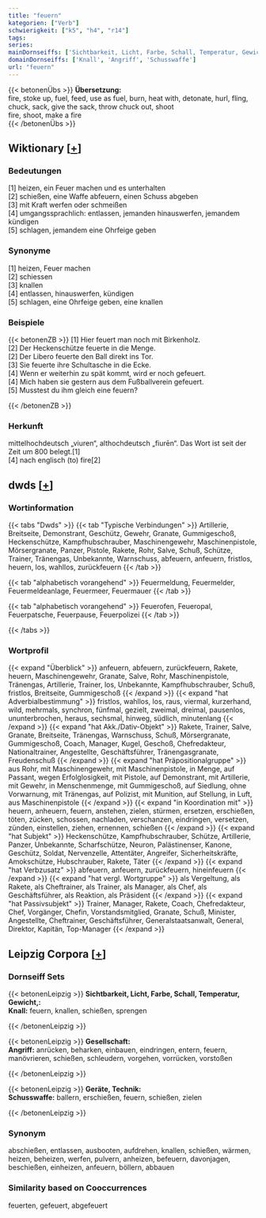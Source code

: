 ```yaml
---
title: "feuern"
kategorien: ["Verb"]
schwierigkeit: ["k5", "h4", "r14"]
tags:
series:
mainDornseiffs: ['Sichtbarkeit, Licht, Farbe, Schall, Temperatur, Gewicht,', 'Gesellschaft', 'Geräte, Technik']
domainDornseiffs: ['Knall', 'Angriff', 'Schusswaffe']
url: "feuern"
---
```


{{< betonenÜbs >}}
**Übersetzung:**  
fire, stoke up, fuel, feed, use as fuel, burn, heat with, detonate, hurl, fling, chuck, sack, give the sack, throw chuck out, shoot  
fire, shoot, make  a fire  
{{< /betonenÜbs >}}

## Wiktionary [[+](https://de.wiktionary.org/wiki/feuern)]

### Bedeutungen
[1] heizen, ein Feuer machen und es unterhalten  
[2] schießen, eine Waffe abfeuern, einen Schuss abgeben  
[3] mit Kraft werfen oder schmeißen  
[4] umgangssprachlich: entlassen, jemanden hinauswerfen, jemandem kündigen  
[5] schlagen, jemandem eine Ohrfeige geben  

### Synonyme
[1] heizen, Feuer machen  
[2] schiessen  
[3] knallen  
[4] entlassen, hinauswerfen, kündigen  
[5] schlagen, eine Ohrfeige geben, eine knallen  

### Beispiele
{{< betonenZB >}}
[1] Hier feuert man noch mit Birkenholz.  
[2] Der Heckenschütze feuerte in die Menge.  
[2] Der Libero feuerte den Ball direkt ins Tor.  
[3] Sie feuerte ihre Schultasche in die Ecke.  
[4] Wenn er weiterhin zu spät kommt, wird er noch gefeuert.  
[4] Mich haben sie gestern aus dem Fußballverein gefeuert.  
[5] Musstest du ihm gleich eine feuern?  

{{< /betonenZB >}}
### Herkunft
mittelhochdeutsch „viuren“, althochdeutsch „fiurēn“. Das Wort ist seit der Zeit um 800 belegt.[1]  
[4] nach englisch (to) fire[2]  



## dwds [[+](https://www.dwds.de/wb/feuern)]

### Wortinformation
{{< tabs "Dwds" >}}
{{< tab "Typische Verbindungen" >}}
Artillerie, Breitseite, Demonstrant, Geschütz, Gewehr, Granate, Gummigeschoß, Heckenschütze, Kampfhubschrauber, Maschinengewehr, Maschinenpistole, Mörsergranate, Panzer, Pistole, Rakete, Rohr, Salve, Schuß, Schütze, Trainer, Tränengas, Unbekannte, Warnschuss, abfeuern, anfeuern, fristlos, heuern, los, wahllos, zurückfeuern
{{< /tab >}}

{{< tab "alphabetisch vorangehend" >}}
Feuermeldung, Feuermelder, Feuermeldeanlage, Feuermeer, Feuermauer
{{< /tab >}}

{{< tab "alphabetisch vorangehend" >}}
Feuerofen, Feueropal, Feuerpatsche, Feuerpause, Feuerpolizei
{{< /tab >}}

{{< /tabs >}}

### Wortprofil
{{< expand "Überblick" >}} anfeuern, abfeuern, zurückfeuern, Rakete, heuern, Maschinengewehr, Granate, Salve, Rohr, Maschinenpistole, Tränengas, Artillerie, Trainer, los, Unbekannte, Kampfhubschrauber, Schuß, fristlos, Breitseite, Gummigeschoß {{< /expand >}}
{{< expand "hat Adverbialbestimmung" >}} fristlos, wahllos, los, raus, viermal, kurzerhand, wild, mehrmals, synchron, fünfmal, gezielt, zweimal, dreimal, pausenlos, ununterbrochen, heraus, sechsmal, hinweg, südlich, minutenlang {{< /expand >}}
{{< expand "hat Akk./Dativ-Objekt" >}} Rakete, Trainer, Salve, Granate, Breitseite, Tränengas, Warnschuss, Schuß, Mörsergranate, Gummigeschoß, Coach, Manager, Kugel, Geschoß, Chefredakteur, Nationaltrainer, Angestellte, Geschäftsführer, Tränengasgranate, Freudenschuß {{< /expand >}}
{{< expand "hat Präpositionalgruppe" >}} aus Rohr, mit Maschinengewehr, mit Maschinenpistole, in Menge, auf Passant, wegen Erfolglosigkeit, mit Pistole, auf Demonstrant, mit Artillerie, mit Gewehr, in Menschenmenge, mit Gummigeschoß, auf Siedlung, ohne Vorwarnung, mit Tränengas, auf Polizist, mit Munition, auf Stellung, in Luft, aus Maschinenpistole {{< /expand >}}
{{< expand "in Koordination mit" >}} heuern, anheuern, feuern, anstehen, zielen, stürmen, ersetzen, erschießen, töten, zücken, schossen, nachladen, verschanzen, eindringen, versetzen, zünden, einstellen, ziehen, ernennen, schießen {{< /expand >}}
{{< expand "hat Subjekt" >}} Heckenschütze, Kampfhubschrauber, Schütze, Artillerie, Panzer, Unbekannte, Scharfschütze, Neuron, Palästinenser, Kanone, Geschütz, Soldat, Nervenzelle, Attentäter, Angreifer, Sicherheitskräfte, Amokschütze, Hubschrauber, Rakete, Täter {{< /expand >}}
{{< expand "hat Verbzusatz" >}} abfeuern, anfeuern, zurückfeuern, hineinfeuern {{< /expand >}}
{{< expand "hat vergl. Wortgruppe" >}} als Vergeltung, als Rakete, als Cheftrainer, als Trainer, als Manager, als Chef, als Geschäftsführer, als Reaktion, als Präsident {{< /expand >}}
{{< expand "hat Passivsubjekt" >}} Trainer, Manager, Rakete, Coach, Chefredakteur, Chef, Vorgänger, Chefin, Vorstandsmitglied, Granate, Schuß, Minister, Angestellte, Cheftrainer, Geschäftsführer, Generalstaatsanwalt, General, Direktor, Kapitän, Top-Manager {{< /expand >}}

## Leipzig Corpora [[+](https://corpora.uni-leipzig.de/en/res?word=feuern&corpusId=deu_newscrawl-public_2018)]

### Dornseiff Sets
{{< betonenLeipzig >}}
**Sichtbarkeit, Licht, Farbe, Schall, Temperatur, Gewicht,:**  
**Knall:** feuern, knallen, schießen, sprengen  

{{< /betonenLeipzig >}}


{{< betonenLeipzig >}}
**Gesellschaft:**  
**Angriff:** anrücken, beharken, einbauen, eindringen, entern, feuern, manövrieren, schießen, schleudern, vorgehen, vorrücken, vorstoßen  

{{< /betonenLeipzig >}}


{{< betonenLeipzig >}}
**Geräte, Technik:**  
**Schusswaffe:** ballern, erschießen, feuern, schießen, zielen  

{{< /betonenLeipzig >}}

### Synonym
abschießen, entlassen, ausbooten, aufdrehen, knallen, schießen, wärmen, heizen, beheizen, werfen, pulvern, anheizen, befeuern, davonjagen, beschießen, einheizen, anfeuern, böllern, abbauen


### Similarity based on Cooccurrences
feuerten, gefeuert, abgefeuert

